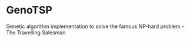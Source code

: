 # GenoTSP
Genetic algorithm implementation to solve the famous NP-hard problem - The Travelling Salesman
